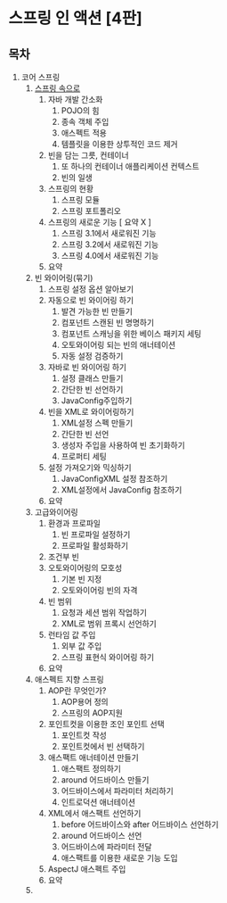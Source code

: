 # 스프링 인 액션 [4판]

## 목차
1. 코어 스프링
    1. [스프링 속으로](./Index/index01/README.md)
        1. 자바 개발 간소화
            1. POJO의 힘
            2. 종속 객체 주입
            3. 애스펙트 적용
            4. 템플릿을 이용한 상투적인 코드 제거
        2. 빈을 담는 그릇, 컨테이너
            1. 또 하나의 컨테이너 애플리케이션 컨텍스트
            2. 빈의 일생
        3. 스프링의 현황
            1. 스프링 모듈
            2. 스프링 포트폴리오
        4. 스프링의 새로운 기능 [ 요약 X ]
            1. 스프링 3.1에서 새로워진 기능
            2. 스프링 3.2에서 새로워진 기능
            3. 스프링 4.0에서 새로워진 기능
        5. 요약
    2. 빈 와이어링(묶기)
        1. 스프링 설정 옵션 알아보기
        2. 자동으로 빈 와이어링 하기
            1. 발견 가능한 빈 만들기
            2. 컴포넌트 스캔된 빈 명명하기
            3. 컴포넌트 스캐닝을 위한 베이스 패키지 세팅
            4. 오토와이어링 되는 빈의 애너테이션
            5. 자동 설정 검증하기
        3. 자바로 빈 와이어링 하기
            1. 설정 클래스 만들기
            2. 간단한 빈 선언하기
            3. JavaConfig주입하기
        4. 빈을 XML로 와이어링하기
            1. XML설정 스펙 만들기
            2. 간단한 빈 선언
            3. 생성자 주입을 사용하여 빈 초기화하기
            4. 프로퍼티 세팅
        5. 설정 가져오기와 믹싱하기
            1. JavaConfigXML 설정 참조하기
            2. XML설정에서 JavaConfig 참조하기
        6. 요약
    3. 고급와이어링
        1. 환경과 프로파일
            1. 빈 프로파일 설정하기
            2. 프로파일 활성화하기
        2. 조건부 빈
        3. 오토와이어링의 모호성
            1. 기본 빈 지정
            2. 오토와이어링 빈의 자격
        4. 빈 범위 
            1. 요청과 세션 범위 작업하기
            2. XML로 범위 프록시 선언하기
        5. 런타임 값 주입
            1. 외부 값 주입
            2. 스프링 표현식 와이어링 하기
        6. 요약
    4. 애스펙트 지향 스프링
        1. AOP란 무엇인가?
            1. AOP용어 정의
            2. 스프링의 AOP지원
        2. 포인트컷을 이용한 조인 포인트 선택
            1. 포인트컷 작성
            2. 포인트컷에서 빈 선택하기
        3. 애스팩트 애너테이션 만들기
            1. 애스팩트 정의하기
            2. around 어드바이스 만들기
            3. 어드바이스에서 파라미터 처리하기
            4. 인트로덕션 애너테이션
        4. XML에서 애스팩트 선언하기
            1. before 어드바이스와 after 어드바이스 선언하기
            2. around 어드바이스 선언
            3. 어드바이스에 파라미터 전달
            4. 애스팩트를 이용한 새로운 기능 도입
        5. AspectJ 애스펙트 주입
        6. 요약
    5. 
   